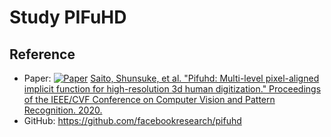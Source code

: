 # Study PIFuHD

## Reference

- Paper: [![Paper](https://img.shields.io/badge/arxiv-report-red)](https://arxiv.org/pdf/2004.00452.pdf)
<a href="https://arxiv.org/pdf/2004.00452.pdf">Saito, Shunsuke, et al. "Pifuhd: Multi-level pixel-aligned implicit function for high-resolution 3d human digitization." Proceedings of the IEEE/CVF Conference on Computer Vision and Pattern Recognition. 2020.</a>
- GitHub: https://github.com/facebookresearch/pifuhd
